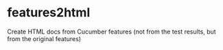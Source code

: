 features2html
=============

Create HTML docs from Cucumber features (not from the test results, but from the original features)
